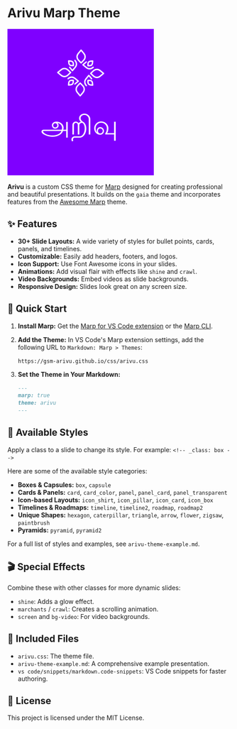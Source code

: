 # Arivu Marp Theme

![](media/logo.png)

**Arivu** is a custom CSS theme for [Marp](https://marp.app/) designed for creating professional and beautiful presentations. It builds on the `gaia` theme and incorporates features from the [Awesome Marp](https://github.com/favourhong/Awesome-Marp) theme.

## ✨ Features

*   **30+ Slide Layouts:** A wide variety of styles for bullet points, cards, panels, and timelines.
*   **Customizable:** Easily add headers, footers, and logos.
*   **Icon Support:** Use Font Awesome icons in your slides.
*   **Animations:** Add visual flair with effects like `shine` and `crawl`.
*   **Video Backgrounds:** Embed videos as slide backgrounds.
*   **Responsive Design:** Slides look great on any screen size.

## 🚀 Quick Start

1.  **Install Marp:** Get the [Marp for VS Code extension](https://marketplace.visualstudio.com/items?itemName=marp-team.marp-vscode) or the [Marp CLI](https://marp.app/).

2.  **Add the Theme:** In VS Code's Marp extension settings, add the following URL to `Markdown: Marp > Themes`:
    ```
    https://gsm-arivu.github.io/css/arivu.css
    ```

3.  **Set the Theme in Your Markdown:**
    ```markdown
    ---
    marp: true
    theme: arivu
    ---
    ```

## 🎨 Available Styles

Apply a class to a slide to change its style. For example: `<!-- _class: box -->`

Here are some of the available style categories:

*   **Boxes & Capsules:** `box`, `capsule`
*   **Cards & Panels:** `card`, `card_color`, `panel`, `panel_card`, `panel_transparent`
*   **Icon-based Layouts:** `icon_shirt`, `icon_pillar`, `icon_card`, `icon_box`
*   **Timelines & Roadmaps:** `timeline`, `timeline2`, `roadmap`, `roadmap2`
*   **Unique Shapes:** `hexagon`, `caterpillar`, `triangle`, `arrow`, `flower`, `zigsaw`, `paintbrush`
*   **Pyramids:** `pyramid`, `pyramid2`

For a full list of styles and examples, see `arivu-theme-example.md`.

## 🎬 Special Effects

Combine these with other classes for more dynamic slides:

*   `shine`: Adds a glow effect.
*   `marchants` / `crawl`: Creates a scrolling animation.
*   `screen` and `bg-video`: For video backgrounds.

## 📁 Included Files

*   `arivu.css`: The theme file.
*   `arivu-theme-example.md`: A comprehensive example presentation.
*   `vs code/snippets/markdown.code-snippets`: VS Code snippets for faster authoring.

## 📜 License

This project is licensed under the MIT License.
